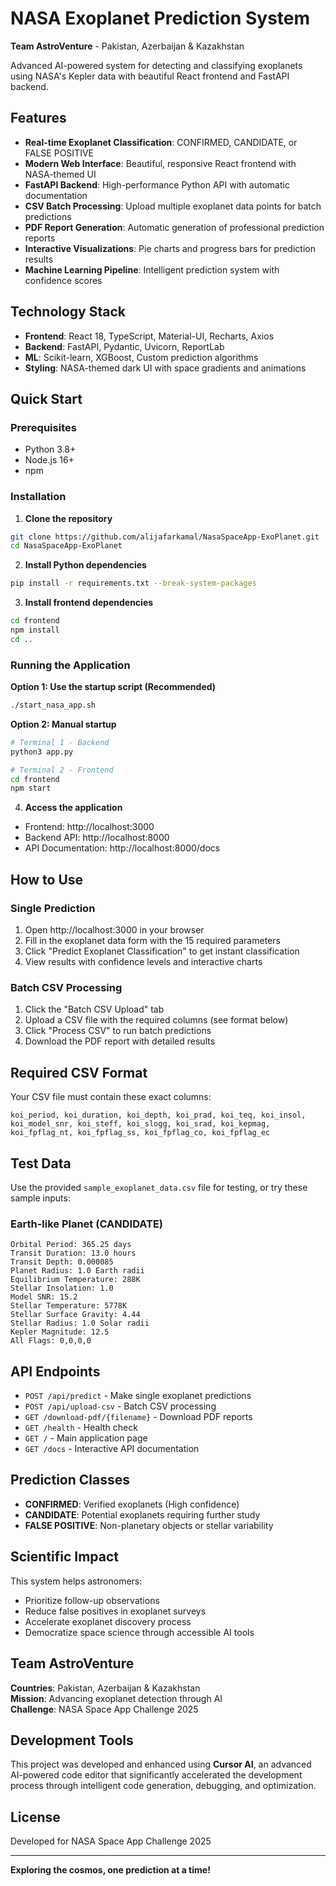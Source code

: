 # NASA Exoplanet Prediction System

**Team AstroVenture** - Pakistan, Azerbaijan & Kazakhstan

Advanced AI-powered system for detecting and classifying exoplanets using NASA's Kepler data with beautiful React frontend and FastAPI backend.

## Features

- **Real-time Exoplanet Classification**: CONFIRMED, CANDIDATE, or FALSE POSITIVE
- **Modern Web Interface**: Beautiful, responsive React frontend with NASA-themed UI
- **FastAPI Backend**: High-performance Python API with automatic documentation
- **CSV Batch Processing**: Upload multiple exoplanet data points for batch predictions
- **PDF Report Generation**: Automatic generation of professional prediction reports
- **Interactive Visualizations**: Pie charts and progress bars for prediction results
- **Machine Learning Pipeline**: Intelligent prediction system with confidence scores

## Technology Stack

- **Frontend**: React 18, TypeScript, Material-UI, Recharts, Axios
- **Backend**: FastAPI, Pydantic, Uvicorn, ReportLab
- **ML**: Scikit-learn, XGBoost, Custom prediction algorithms
- **Styling**: NASA-themed dark UI with space gradients and animations

## Quick Start

### Prerequisites

- Python 3.8+
- Node.js 16+
- npm

### Installation

1. **Clone the repository**
```bash
git clone https://github.com/alijafarkamal/NasaSpaceApp-ExoPlanet.git
cd NasaSpaceApp-ExoPlanet
```

2. **Install Python dependencies**
```bash
pip install -r requirements.txt --break-system-packages
```

3. **Install frontend dependencies**
```bash
cd frontend
npm install
cd ..
```

### Running the Application

**Option 1: Use the startup script (Recommended)**
```bash
./start_nasa_app.sh
```

**Option 2: Manual startup**
```bash
# Terminal 1 - Backend
python3 app.py

# Terminal 2 - Frontend
cd frontend
npm start
```

4. **Access the application**
- Frontend: http://localhost:3000
- Backend API: http://localhost:8000
- API Documentation: http://localhost:8000/docs

## How to Use

### Single Prediction
1. Open http://localhost:3000 in your browser
2. Fill in the exoplanet data form with the 15 required parameters
3. Click "Predict Exoplanet Classification" to get instant classification
4. View results with confidence levels and interactive charts

### Batch CSV Processing
1. Click the "Batch CSV Upload" tab
2. Upload a CSV file with the required columns (see format below)
3. Click "Process CSV" to run batch predictions
4. Download the PDF report with detailed results

## Required CSV Format

Your CSV file must contain these exact columns:
```
koi_period, koi_duration, koi_depth, koi_prad, koi_teq, koi_insol, koi_model_snr, koi_steff, koi_slogg, koi_srad, koi_kepmag, koi_fpflag_nt, koi_fpflag_ss, koi_fpflag_co, koi_fpflag_ec
```

## Test Data

Use the provided `sample_exoplanet_data.csv` file for testing, or try these sample inputs:

### Earth-like Planet (CANDIDATE)
```
Orbital Period: 365.25 days
Transit Duration: 13.0 hours
Transit Depth: 0.000085
Planet Radius: 1.0 Earth radii
Equilibrium Temperature: 288K
Stellar Insolation: 1.0
Model SNR: 15.2
Stellar Temperature: 5778K
Stellar Surface Gravity: 4.44
Stellar Radius: 1.0 Solar radii
Kepler Magnitude: 12.5
All Flags: 0,0,0,0
```

## API Endpoints

- `POST /api/predict` - Make single exoplanet predictions
- `POST /api/upload-csv` - Batch CSV processing
- `GET /download-pdf/{filename}` - Download PDF reports
- `GET /health` - Health check
- `GET /` - Main application page
- `GET /docs` - Interactive API documentation

## Prediction Classes

- **CONFIRMED**: Verified exoplanets (High confidence)
- **CANDIDATE**: Potential exoplanets requiring further study
- **FALSE POSITIVE**: Non-planetary objects or stellar variability

## Scientific Impact

This system helps astronomers:
- Prioritize follow-up observations
- Reduce false positives in exoplanet surveys
- Accelerate exoplanet discovery process
- Democratize space science through accessible AI tools

## Team AstroVenture

**Countries**: Pakistan, Azerbaijan & Kazakhstan  
**Mission**: Advancing exoplanet detection through AI  
**Challenge**: NASA Space App Challenge 2025

## Development Tools

This project was developed and enhanced using **Cursor AI**, an advanced AI-powered code editor that significantly accelerated the development process through intelligent code generation, debugging, and optimization.

## License

Developed for NASA Space App Challenge 2025

---

**Exploring the cosmos, one prediction at a time!**
